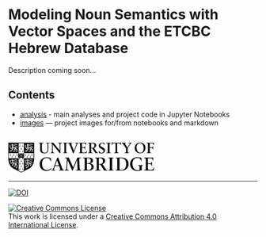 # Modeling Noun Semantics with Vector Spaces and the ETCBC Hebrew Database

Description coming soon...


## Contents 

* [analysis](analysis) - main analyses and project code in Jupyter Notebooks
* [images](images) — project images for/from notebooks and markdown

<br>
<a href="https://www.ames.cam.ac.uk/people/current-phd-students"><img src="images/CambridgeU_BW.png" width="295.25" height="61.375"></a> 

<hr>

[![DOI](https://zenodo.org/badge/155222317.svg)](https://zenodo.org/badge/latestdoi/155222317)

<a rel="license" href="http://creativecommons.org/licenses/by/4.0/"><img alt="Creative Commons License" style="border-width:0" src="https://i.creativecommons.org/l/by/4.0/88x31.png" /></a><br />This work is licensed under a <a rel="license" href="http://creativecommons.org/licenses/by/4.0/">Creative Commons Attribution 4.0 International License</a>.